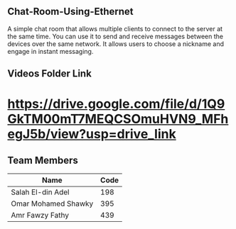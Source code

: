 ## Chat-Room-Using-Ethernet
A simple chat room that allows multiple clients to connect to the server at the same time. You can use it to send and receive messages between the devices over the same network. It allows users to choose a nickname and engage in instant messaging.

## Videos Folder Link 
# https://drive.google.com/file/d/1Q9GkTM00mT7MEQCSOmuHVN9_MFhegJ5b/view?usp=drive_link

## Team Members     
|      Name    |      Code     |
| ------------ | ------------- |
|  Salah El-din Adel | 198     |
| Omar Mohamed Shawky | 395    |
| Amr Fawzy Fathy | 439        |

      

    

        

